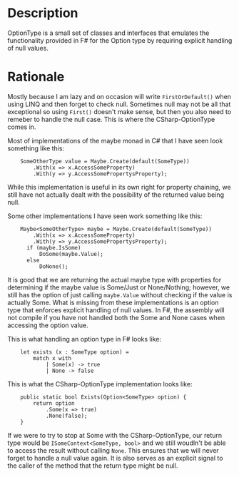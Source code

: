 Description
=================

OptionType is a small set of classes and interfaces that emulates the functionality provided in F# for the Option type by requiring explicit handling of null values.

Rationale
=================

Mostly because I am lazy and on occasion will write ```FirstOrDefault()``` when using LINQ and then forget to check null. Sometimes null may not be all that exceptional so using ```First()``` doesn't make sense, but then you also need to remeber to handle the null case. This is where the CSharp-OptionType comes in.

Most of implementations of the maybe monad in C# that I have seen look something like this:
```
    SomeOtherType value = Maybe.Create(default(SomeType))
        .With(x => x.AccessSomeProperty)
        .With(y => y.AccessSomePropertysProperty);
```
		
While this implementation is useful in its own right for property chaining, we still have not actually dealt with the possibility of the returned value being null.
		
Some other implementations I have seen work something like this:
```
    Maybe<SomeOtherType> maybe = Maybe.Create(default(SomeType))
        .With(x => x.AccessSomeProperty)
        .With(y => y.AccessSomePropertysProperty);
	  if (maybe.IsSome)
	      DoSome(maybe.Value);
	  else
	      DoNone();
```
It is good that we are returning the actual maybe type with properties for determining if the maybe value is Some/Just or None/Nothing; however, we still has the option of just calling ```maybe.Value``` without checking if the value is actually Some. What is missing from these implementations is an option type that enforces explicit handling of null values. In F#, the assembly will not compile if you have not handled both the Some and None cases when accessing the option value.

This is what handling an option type in F# looks like:
```
    let exists (x : SomeType option) = 
        match x with
            | Some(x) -> true
            | None -> false
```
		
This is what the CSharp-OptionType implementation looks like:
```
    public static bool Exists(Option<SomeType> option) {
        return option
            .Some(x => true)
            .None(false);
    }
```
	
If we were to try to stop at Some with the CSharp-OptionType, our return type would be ```ISomeContext<SomeType, bool>``` and we still woudln't be able to access the result without calling ```None```. This ensures that we will never forget to handle a null value again. It is also serves as an explicit signal to the caller of the method that the return type might be null.


